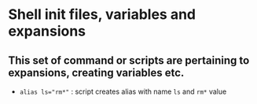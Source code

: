 # Shell init files, variables and expansions
## This set of command or scripts are pertaining to expansions, creating variables etc.

* `alias ls="rm*"` : script creates alias with name `ls` and `rm*` value
